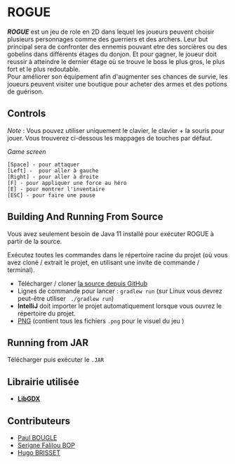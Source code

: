 
# ROGUE  

_**ROGUE**_ est un jeu de role en 2D dans lequel les joueurs peuvent choisir plusieurs personnages comme des guerriers et des archers. Leur but principal sera de confronter des ennemis pouvant etre des sorcières ou des gobelins dans différents étages du donjon. Et pour gagner, le joueur doit reussir à atteindre le dernier étage où se trouve le boss le plus gros, le plus fort et le plus redoutable.  
Pour améliorer son équipement afin d'augmenter ses chances de survie, les joueurs peuvent visiter une boutique pour acheter des armes et des potions de guérison.
   



## Controls
_Note_ : Vous pouvez utiliser uniquement le clavier, le clavier + la souris pour jouer. Vous trouverez ci-dessous les mappages de touches par défaut.   

_Game screen_

    [Space] - pour attaquer 
    [Left] -  pour aller à gauche 
    [Right] - pour aller à droite 
    [F] - pour appliquer une force au héro 
    [E] - pour montrer l'inventaire 
    [ESC] - pour faire une pause 



##  Building And Running From Source
Vous avez seulement besoin de Java 11 installé pour exécuter ROGUE à partir de la source.

Exécutez toutes les commandes dans le répertoire racine du projet (où vous avez cloné / extrait le projet, en utilisant une invite de commande / terminal).

- Télécharger / cloner [la source depuis GitHub](https://github.com/Cosinus1/Rogue.git)
- Lignes de commande pour lancer : `gradlew run` (sur Linux vous devrez peut-être utiliser ` ./gradlew run`)
- **IntelliJ** doit importer le projet automatiquement lorsque vous ouvrez le répertoire du projet.
- [PNG](https://github.com/Cosinus1/Rogue/tree/main/assets/PNG) (contient tous les fichiers `.png` pour le visuel du jeu )

## Running from JAR
Télécharger puis exécuter le `.JAR`

## Librairie utilisée 

 - **[LibGDX](https://libgdx.com/)**

## Contributeurs
- [Paul BOUGLE](https://github.com/Cosinus1)
- [Serigne Falilou BOP](https://github.com/falilou14)  
- [Hugo BRISSET](https://github.com/hugobrisset) 



